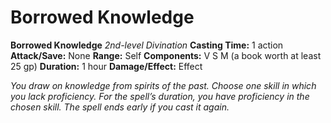 # Borrowed Knowledge

**Borrowed Knowledge**
_2nd-level Divination_
**Casting Time:** 1 action
**Attack/Save:** None
**Range:** Self
**Components:** V S M (a book worth at least 25 gp)
**Duration:** 1 hour
**Damage/Effect:** Effect

*You draw on knowledge from spirits of the past. Choose one skill in which you lack proficiency. For the spell’s duration, you have proficiency in the chosen skill. The spell ends early if you cast it again.*